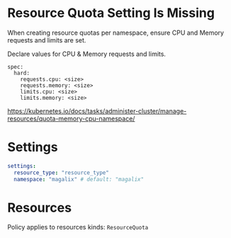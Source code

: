# Resource Quota Setting Is Missing

When creating resource quotas per namespace, ensure CPU and Memory requests and limits are set.

Declare values for CPU & Memory requests and limits.

```
spec:
  hard:
    requests.cpu: <size>
    requests.memory: <size>
    limits.cpu: <size>
    limits.memory: <size>
```

https://kubernetes.io/docs/tasks/administer-cluster/manage-resources/quota-memory-cpu-namespace/

# Settings

```yaml
settings:
  resource_type: "resource_type"
  namespace: "magalix" # default: "magalix"
```

# Resources

Policy applies to resources kinds:
`ResourceQuota`
